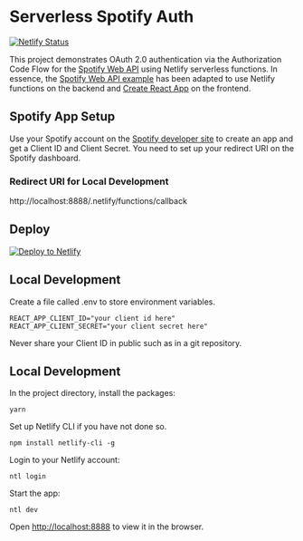 # Serverless Spotify Auth

[![Netlify Status](https://api.netlify.com/api/v1/badges/d33b42c0-fb45-4221-b0b9-32c61dd6e711/deploy-status)](https://app.netlify.com/sites/serverless-spotify-auth/deploys)

This project demonstrates OAuth 2.0 authentication via the Authorization Code Flow for the [Spotify Web API](https://developer.spotify.com/documentation/web-api/) using Netlify serverless functions. In essence, the [Spotify Web API example](https://github.com/spotify/web-api-auth-examples) has been adapted to use Netlify functions on the backend and [Create React App](https://github.com/facebook/create-react-app) on the frontend.

## Spotify App Setup

Use your Spotify account on the [Spotify developer site](https://developer.spotify.com) to create an app and get a Client ID and Client Secret. You need to set up your redirect URI on the Spotify dashboard.

### Redirect URI for Local Development

http://localhost:8888/.netlify/functions/callback

## Deploy

[![Deploy to Netlify](https://www.netlify.com/img/deploy/button.svg)](https://app.netlify.com/start/deploy?repository=https://github.com/JonoMacC/serverless-spotify-auth)

## Local Development

Create a file called .env to store environment variables.

    REACT_APP_CLIENT_ID="your client id here"
    REACT_APP_CLIENT_SECRET="your client secret here"

Never share your Client ID in public such as in a git repository.

## Local Development

In the project directory, install the packages:

    yarn

Set up Netlify CLI if you have not done so.

    npm install netlify-cli -g

Login to your Netlify account:

    ntl login

Start the app:

    ntl dev

Open [http://localhost:8888](http://localhost:8888) to view it in the browser.
